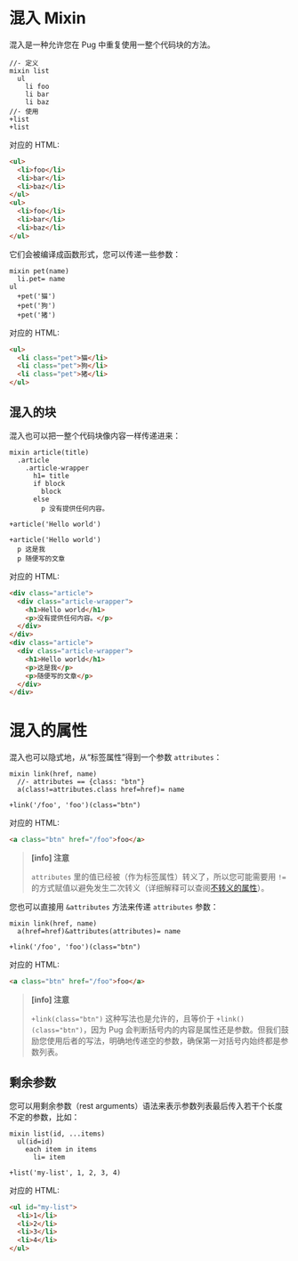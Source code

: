 # 混入 Mixin

混入是一种允许您在 Pug 中重复使用一整个代码块的方法。

```jade
//- 定义
mixin list
  ul
    li foo
    li bar
    li baz
//- 使用
+list
+list
```

对应的 HTML:

```html
<ul>
  <li>foo</li>
  <li>bar</li>
  <li>baz</li>
</ul>
<ul>
  <li>foo</li>
  <li>bar</li>
  <li>baz</li>
</ul>
```

它们会被编译成函数形式，您可以传递一些参数：

```jade
mixin pet(name)
  li.pet= name
ul
  +pet('猫')
  +pet('狗')
  +pet('猪')
```

对应的 HTML:

```html
<ul>
  <li class="pet">猫</li>
  <li class="pet">狗</li>
  <li class="pet">猪</li>
</ul>
```

## 混入的块 

混入也可以把一整个代码块像内容一样传递进来：

```jade
mixin article(title)
  .article
    .article-wrapper
      h1= title
      if block
        block
      else
        p 没有提供任何内容。

+article('Hello world')

+article('Hello world')
  p 这是我
  p 随便写的文章
```

对应的 HTML:

```html
<div class="article">
  <div class="article-wrapper">
    <h1>Hello world</h1>
    <p>没有提供任何内容。</p>
  </div>
</div>
<div class="article">
  <div class="article-wrapper">
    <h1>Hello world</h1>
    <p>这是我</p>
    <p>随便写的文章</p>
  </div>
</div>
```

# 混入的属性 

混入也可以隐式地，从“标签属性”得到一个参数 `attributes`：

```jade
mixin link(href, name)
  //- attributes == {class: "btn"}
  a(class!=attributes.class href=href)= name

+link('/foo', 'foo')(class="btn")
```

对应的 HTML:

```html
<a class="btn" href="/foo">foo</a>
```

> **[info] 注意**
>
> `attributes` 里的值已经被（作为标签属性）转义了，所以您可能需要用 `!=` 的方式赋值以避免发生二次转义（详细解释可以查阅[不转义的属性](https://pug.bootcss.com/language/attributes.html#unescaped-attributes)）。

您也可以直接用 `&attributes` 方法来传递 `attributes` 参数：

```jade
mixin link(href, name)
  a(href=href)&attributes(attributes)= name

+link('/foo', 'foo')(class="btn")
```

对应的 HTML:

```html
<a class="btn" href="/foo">foo</a>
```

> **[info] 注意**
>
> `+link(class="btn")` 这种写法也是允许的，且等价于 `+link()(class="btn")`，因为 Pug 会判断括号内的内容是属性还是参数。但我们鼓励您使用后者的写法，明确地传递空的参数，确保第一对括号内始终都是参数列表。

## 剩余参数

您可以用剩余参数（rest arguments）语法来表示参数列表最后传入若干个长度不定的参数，比如：

```jade
mixin list(id, ...items)
  ul(id=id)
    each item in items
      li= item

+list('my-list', 1, 2, 3, 4)
```

对应的 HTML:

```html
<ul id="my-list">
  <li>1</li>
  <li>2</li>
  <li>3</li>
  <li>4</li>
</ul>
```
